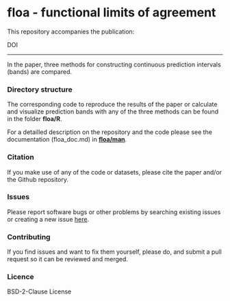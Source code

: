 # floa - **f**unctional **l**imits **o**f **a**greement

This repository accompanies the publication: 

DOI

---

In the paper, three methods for constructing continuous prediction intervals (bands) are compared.

### Directory structure

The corresponding code to reproduce the results of the paper or calculate and visualize prediction bands with any of the three methods can be found in the folder **floa/R**.

For a detailled description on the repository and the code please see the documentation (floa_doc.md) in [**floa/man**](https://github.com/koda86/floa/man).

### Citation
If you make use of any of the code or datasets, please cite the paper and/or the Github repository.

### Issues
Please report software bugs or other problems by searching existing issues or creating a new issue [here](https://github.com/koda86/floa/issues).

### Contributing
If you find issues and want to fix them yourself, please do, and submit a pull request so it can be reviewed and merged.

### Licence
BSD-2-Clause License
